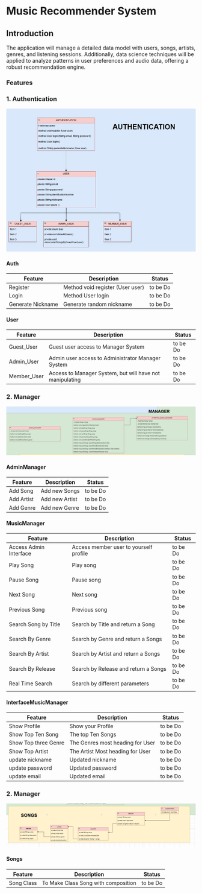 # Music Recommender System

## Introduction
The application will manage a detailed data model with users, songs, artists, genres, and listening sessions. 
Additionally, data science techniques will be applied to analyze patterns in user preferences and audio data, offering a robust recommendation engine.

### Features

### 1. Authentication
![Auth](img/auth.jpg)

#### Auth

| Feature           | Description                      | Status    |
|-------------------|----------------------------------|-----------|
| Register          | Method void register (User user) | to be Do  |
| Login             | Method User login                | to be Do  |
| Generate Nickname | Generate random nickname         | to be Do  |

#### User

| Feature       | Description                                              | Status    |
|---------------|----------------------------------------------------------|-----------|
| Guest_User    | Guest user access to Manager System                      | to be Do  |
| Admin_User    | Admin user access to Administrator Manager System        | to be Do  |
| Member_User   | Access to Manager System, but will have not manipulating | to be Do  |


### 2. Manager
![Manager](img/manager.jpg)

#### AdminManager

| Feature     | Description    | Status    |
|-------------|----------------|-----------|
| Add Song    | Add new Songs  | to be Do  |
| Add Artist  | Add new Artist | to be Do  |
| Add Genre   | Add new Genre  | to be Do  |


#### MusicManager

| Feature                | Description                            | Status    |
|------------------------|----------------------------------------|-----------|
| Access Admin Interface | Access member user to yourself profile | to be Do  |
| Play Song              | Play song                              | to be Do  |
| Pause Song             | Pause song                             | to be Do  |
| Next Song              | Next song                              | to be Do  |
| Previous Song          | Previous song                          | to be Do  |
| Search Song by Title   | Search by Title and return a Song      | to be Do  |
| Search By Genre        | Search by Genre and return a Songs     | to be Do  |
| Search By Artist       | Search by Artist and return a Songs    | to be Do  |
| Search By Release      | Search by Release and return a Songs   | to be Do  |
| Real Time Search       | Search by different parameters         | to be Do  |

#### InterfaceMusicManager

| Feature              | Description                      | Status    |
|----------------------|----------------------------------|-----------|
| Show Profile         | Show your Profile                | to be Do  |
| Show Top Ten Song    | The top Ten Songs                | to be Do  |
| Show Top three Genre | The Genres most heading for User | to be Do  |
| Show Top Artist      | The Artist Most heading for User | to be Do  |
| update nickname      | Updated nickname                 | to be Do  |
| update password      | Updated password                 | to be Do  |
| update email         | Updated email                    | to be Do  |

### 2. Manager
![Songs](img/songs.jpg)

#### Songs

| Feature           | Description                         | Status    |
|-------------------|-------------------------------------|-----------|
| Song Class        | To Make Class Song with composition | to be Do  |
